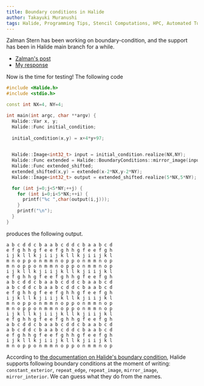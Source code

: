 ```yaml
---
title: Boundary conditions in Halide
author: Takayuki Muranushi
tags: Halide, Programming Tips, Stencil Computations, HPC, Automated Tuning
---
```


Zalman Stern has been working on boundary-condition, and the support has been in Halide main branch for a while. 

- [Zalman's post](https://lists.csail.mit.edu/pipermail/halide-dev/2014-June/000887.html)
- [My response](https://lists.csail.mit.edu/pipermail/halide-dev/2014-June/000902.html)

Now is the time for testing! The following code

``` cpp
#include <Halide.h>
#include <stdio.h>

const int NX=4, NY=4;

int main(int argc, char **argv) {
  Halide::Var x, y;
  Halide::Func initial_condition;
  
  initial_condition(x,y) = x+4*y+97;
  

  Halide::Image<int32_t> input = initial_condition.realize(NX,NY);
  Halide::Func extended = Halide::BoundaryConditions::mirror_image(input);
  Halide::Func extended_shifted;
  extended_shifted(x,y) = extended(x-2*NX,y-2*NY);
  Halide::Image<int32_t> output = extended_shifted.realize(5*NX,5*NY);

  for (int j=0;j<5*NY;++j) {
    for (int i=0;i<5*NX;++i) {
      printf("%c ",char(output(i,j)));
    }
    printf("\n");
  }
}
```

produces the following output.

```
a b c d d c b a a b c d d c b a a b c d 
e f g h h g f e e f g h h g f e e f g h 
i j k l l k j i i j k l l k j i i j k l 
m n o p p o n m m n o p p o n m m n o p 
m n o p p o n m m n o p p o n m m n o p 
i j k l l k j i i j k l l k j i i j k l 
e f g h h g f e e f g h h g f e e f g h 
a b c d d c b a a b c d d c b a a b c d 
a b c d d c b a a b c d d c b a a b c d 
e f g h h g f e e f g h h g f e e f g h 
i j k l l k j i i j k l l k j i i j k l 
m n o p p o n m m n o p p o n m m n o p 
m n o p p o n m m n o p p o n m m n o p 
i j k l l k j i i j k l l k j i i j k l 
e f g h h g f e e f g h h g f e e f g h 
a b c d d c b a a b c d d c b a a b c d 
a b c d d c b a a b c d d c b a a b c d 
e f g h h g f e e f g h h g f e e f g h 
i j k l l k j i i j k l l k j i i j k l 
m n o p p o n m m n o p p o n m m n o p 
```

According to [the documentation on Halide's boundary condition](http://halide-lang.org/docs/_boundary_conditions_8h.html),
Halide supports following boundary conditions at the moment of writing: `constant_exterior`, `repeat_edge`, `repeat_image`, `mirror_image`, `mirror_interior`. We can guess what they do from the names.




